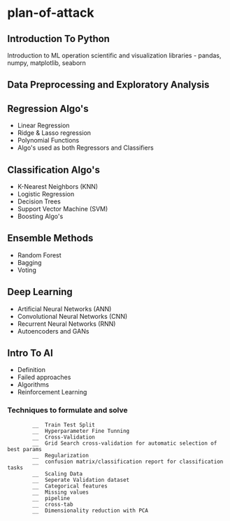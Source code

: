 # plan-of-attack

## Introduction To Python  
Introduction to ML operation scientific and visualization libraries - pandas, numpy, matplotlib, seaborn

## Data Preprocessing and Exploratory Analysis
    
## Regression Algo's
- Linear Regression
- Ridge & Lasso regression
- Polynomial Functions
- Algo's used as both Regressors and Classifiers

## Classification Algo's  
- K-Nearest Neighbors (KNN)
- Logistic Regression
- Decision Trees
- Support Vector Machine (SVM)
- Boosting Algo's
			
					
## Ensemble Methods  
- Random Forest
- Bagging
- Voting
		 
## Deep Learning  
- Artificial Neural Networks (ANN)
- Convolutional Neural Networks (CNN)
- Recurrent Neural Networks (RNN)
- Autoencoders and GANs
					
					
## Intro To AI  
- Definition
- Failed approaches
- Algorithms
- Reinforcement Learning
					
					
### Techniques to formulate and solve
			__	Train Test Split
			__	Hyperparameter Fine Tunning
			__ 	Cross-Validation
 			__	Grid Search cross-validation for automatic selection of best params
			__	Regularization
			__	confusion matrix/classification report for classification tasks
			__	Scaling Data
			__	Seperate Validation dataset
			__	Categorical features
			__	Missing values
			__	pipeline
			__	cross-tab
			__	Dimensionality reduction with PCA
			
		
